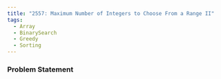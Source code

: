 ```yaml
---
title: "2557: Maximum Number of Integers to Choose From a Range II"
tags:
  - Array
  - BinarySearch
  - Greedy
  - Sorting
---
```

### Problem Statement

